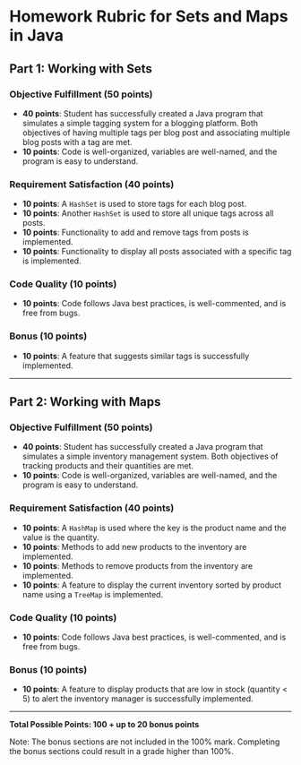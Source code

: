 # Homework Rubric for Sets and Maps in Java

## Part 1: Working with Sets

### Objective Fulfillment (50 points)
- **40 points**: Student has successfully created a Java program that simulates a simple tagging system for a blogging platform. Both objectives of having multiple tags per blog post and associating multiple blog posts with a tag are met.
- **10 points**: Code is well-organized, variables are well-named, and the program is easy to understand.

### Requirement Satisfaction (40 points)
- **10 points**: A `HashSet` is used to store tags for each blog post.
- **10 points**: Another `HashSet` is used to store all unique tags across all posts.
- **10 points**: Functionality to add and remove tags from posts is implemented.
- **10 points**: Functionality to display all posts associated with a specific tag is implemented.

### Code Quality (10 points)
- **10 points**: Code follows Java best practices, is well-commented, and is free from bugs.

### Bonus (10 points)
- **10 points**: A feature that suggests similar tags is successfully implemented.

---

## Part 2: Working with Maps

### Objective Fulfillment (50 points)
- **40 points**: Student has successfully created a Java program that simulates a simple inventory management system. Both objectives of tracking products and their quantities are met.
- **10 points**: Code is well-organized, variables are well-named, and the program is easy to understand.

### Requirement Satisfaction (40 points)
- **10 points**: A `HashMap` is used where the key is the product name and the value is the quantity.
- **10 points**: Methods to add new products to the inventory are implemented.
- **10 points**: Methods to remove products from the inventory are implemented.
- **10 points**: A feature to display the current inventory sorted by product name using a `TreeMap` is implemented.

### Code Quality (10 points)
- **10 points**: Code follows Java best practices, is well-commented, and is free from bugs.

### Bonus (10 points)
- **10 points**: A feature to display products that are low in stock (quantity < 5) to alert the inventory manager is successfully implemented.

---

**Total Possible Points: 100 + up to 20 bonus points**

Note: The bonus sections are not included in the 100% mark. Completing the bonus sections could result in a grade higher than 100%.